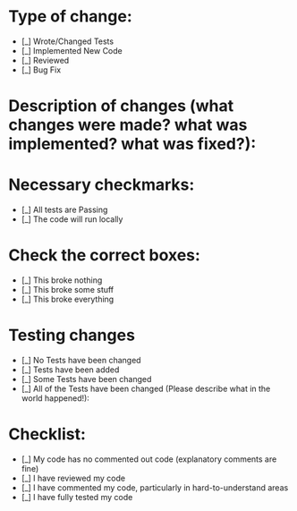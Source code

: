 # Type of change:

- [_] Wrote/Changed Tests
- [_] Implemented New Code
- [_] Reviewed
- [_] Bug Fix

# Description of changes (what changes were made? what was implemented? what was fixed?):

# Necessary checkmarks:

- [_] All tests are Passing
- [_] The code will run locally

# Check the correct boxes:

- [_] This broke nothing
- [_] This broke some stuff
- [_] This broke everything

# Testing changes

- [_] No Tests have been changed
- [_] Tests have been added
- [_] Some Tests have been changed
- [_] All of the Tests have been changed (Please describe what in the world happened!):

# Checklist:

- [_] My code has no commented out code (explanatory comments are fine)
- [_] I have reviewed my code
- [_] I have commented my code, particularly in hard-to-understand areas
- [_] I have fully tested my code
